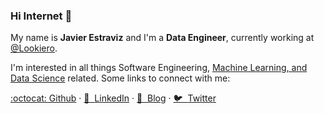 ### Hi Internet 🖖

My name is **Javier Estraviz** and I'm a **Data Engineer**, currently working at [@Lookiero](https://lookiero.com/). 

I'm interested in all things Software Engineering, [Machine Learning, and Data Science](https://github.com/estraviz/data-science-roadmap) related. Some links to connect with me:

[:octocat: Github](https://github.com/estraviz/) · [<span class="emoji">💼 &nbsp;</span>LinkedIn](https://www.linkedin.com/in/javierestraviz/) · [<span class="emoji">🚀 &nbsp;</span>Blog](https://estraviz.github.io/) · [<span class="emoji">🐦 &nbsp;</span>Twitter](https://twitter.com/estraviz)
